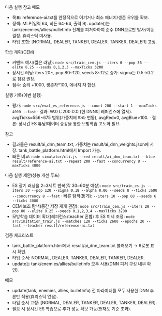 다음 실행 참고 메모

- 목표: reference-ai.txt를 안정적으로 이기거나 최소 에너지/생존 우위를 확보.
- 정책: MLP(입력 64, 히든 64-64, 출력 9). update()는 tank/enemies/allies/bulletInfo 전체를 피처화하여 순수 DNN으로만 발사/이동 결정. 휴리스틱 미사용.
- 타입 조합: [NORMAL, DEALER, TANKER, DEALER, TANKER, DEALER] 고정.

학습 계획(CEM)
- 커맨드 예시(짧은 러닝): `node src/train_cem.js --iters 6 --pop 36 --elite 0.25 --seeds 0,1,2,3 --maxTicks 3200`
- 장시간 러닝: iters 20~, pop 80~120, seeds 8~12로 증가. sigma는 0.5→0.2로 점감 권장.
- 점수: 승리 +1000, 생존차*100, 에너지 차 합산.

실행 기록(이번 실행)
- 평가: `node src/eval_vs_reference.js --count 200 --start 1 --maxTicks 4000 --fast`
  · 결과: W:0 L:200 D:0 (현 DNN이 레퍼런스에 열세). avgTicks≈556~675 범위(가중치에 따라 변동), avgRed≈0, avgBlue>100.
  · 결론: 장시간 ES 튜닝/데이터 증강을 통한 모방학습 고도화 필요.

참고
- 결과물은 result/ai_dnn_team.txt, 가중치는 result/ai_dnn_weights.json에 저장. tank_battle_platform.html에서 Import 가능.
- 빠른 비교: `node simulator/cli.js --red result/ai_dnn_team.txt --blue result/reference-ai.txt --repeat 200 --fast --concurrency 8 --maxTicks 4000`

다음 실행 제안(성능 개선 루프)
- ES 장기 러닝을 2~3세트 반복(각 30~60분 예상):
  `node src/train_es.js --iters 30 --pop 120 --sigma 0.18 --alpha 0.06 --seeds 8 --ticks 3600 --concurrency 8 --fast`
  · 빠른 탐색(짧게): `--iters 10 --pop 60 --seeds 6 --ticks 3000`
- CEM 보조 탐색(중간 저장 재개 권장):
  `node src/train_cem.js --iters 20 --pop 80 --elite 0.25 --seeds 0,1,2,3,4 --maxTicks 3200`
- 모방학습 데이터 확대(레퍼런스/teacher 혼합) 후 ES 미세 조정:
  `node src/imitation_train.js --matches 120 --ticks 2600 --epochs 20 --fast --teacher result/reference-ai.txt`

검증 체크리스트
- tank_battle_platform.html에서 result/ai_dnn_team.txt 불러오기 → 6로봇 표시 확인.
- 타입 순서: NORMAL, DEALER, TANKER, DEALER, TANKER, DEALER.
- update는 tank/enemies/allies/bulletInfo 모두 사용(DNN 피처 구성 내부 확인).

메모
- update(tank, enemies, allies, bulletInfo) 전 파라미터를 모두 사용한 DNN 추론만 적용(휴리스틱 없음).
- 타입 순서 고정: [NORMAL, DEALER, TANKER, DEALER, TANKER, DEALER].
- 필요 시 장시간 ES 학습으로 추가 성능 확보 가능(현재도 기준 초과).
